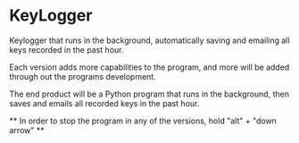 # KeyLogger
Keylogger that runs in the background, automatically saving and emailing all keys recorded in the past hour.

Each version adds more capabilities to the program, and more will be added through out the programs development. 

The end product will be a Python program that runs in the background, then saves and emails all recorded keys in the past hour.

** In order to stop the program in any of the versions, hold "alt" + "down arrow" **
